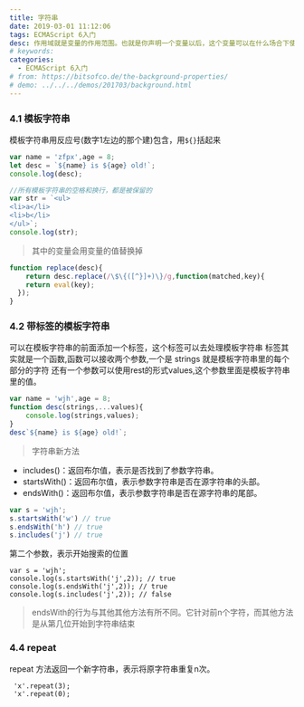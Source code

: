 ```yaml
---
title: 字符串
date: 2019-03-01 11:12:06
tags: ECMAScript 6入门
desc: 作用域就是变量的作用范围。也就是你声明一个变量以后，这个变量可以在什么场合下使用。以前的JavaScript只有全局作用域，和函数作用域。
# keywords: 
categories:
  - ECMAScript 6入门
# from: https://bitsofco.de/the-background-properties/
# demo: ../../../demos/201703/background.html
---
```


### 4.1 模板字符串

模板字符串用反应号(数字1左边的那个建)包含，用`${}`括起来

```javascript
var name = 'zfpx',age = 8;
let desc = `${name} is ${age} old!`;
console.log(desc);

//所有模板字符串的空格和换行，都是被保留的
var str = `<ul>
<li>a</li>
<li>b</li>
</ul>`;
console.log(str);
```

> 其中的变量会用变量的值替换掉


```javascript
function replace(desc){
	return desc.replace(/\$\{([^}]+)\}/g,function(matched,key){
    return eval(key);
  });
}
```

<a name="f7d0bf63"></a>
### 4.2 带标签的模板字符串
可以在模板字符串的前面添加一个标签，这个标签可以去处理模板字符串 标签其实就是一个函数,函数可以接收两个参数,一个是 strings 就是模板字符串里的每个部分的字符 还有一个参数可以使用rest的形式values,这个参数里面是模板字符串里的值。

```javascript
var name = 'wjh',age = 8;
function desc(strings,...values){
    console.log(strings,values);
}
desc`${name} is ${age} old!`;
```

> 字符串新方法


- includes()：返回布尔值，表示是否找到了参数字符串。
- startsWith()：返回布尔值，表示参数字符串是否在源字符串的头部。
- endsWith()：返回布尔值，表示参数字符串是否在源字符串的尾部。

```javascript
var s = 'wjh';
s.startsWith('w') // true
s.endsWith('h') // true
s.includes('j') // true
```

第二个参数，表示开始搜索的位置

```
var s = 'wjh';
console.log(s.startsWith('j',2)); // true
console.log(s.endsWith('j',2)); // true
console.log(s.includes('j',2)); // false
```

> endsWith的行为与其他其他方法有所不同。它针对前n个字符，而其他方法是从第几位开始到字符串结束


<a name="4da26836"></a>
### 4.4 repeat

repeat 方法返回一个新字符串，表示将原字符串重复n次。

```
 'x'.repeat(3);
 'x'.repeat(0);
```

